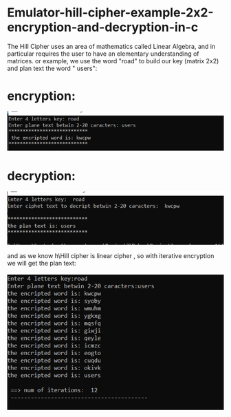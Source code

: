 # Emulator-hill-cipher-example-2x2-encryption-and-decryption-in-c
 The Hill Cipher uses an area of mathematics called Linear Algebra, and in particular requires the user to have an elementary understanding of matrices.
 or example, we use the word "road" to build our key (matrix 2x2) and plan text the word " users": 
 # encryption: 

![](‏‏encry.PNG)

# decryption: 

![](‏‏decry.PNG)

and as we know h\Hill cipher is linear cipher , so with iterative encryption we will get the plan text: 


![](irt.PNG)

